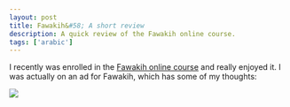 ```yaml
---
layout: post
title: Fawakih&#58; A short review
description: A quick review of the Fawakih online course.
tags: ['arabic']
---
```


I recently was enrolled in the [Fawakih online course](https://fawakih.org/) and really enjoyed it. I was actually on an ad for Fawakih, which has some of my thoughts:

<img src="{{ site.baseurl }}/assets/images/fawakih.png"/>
